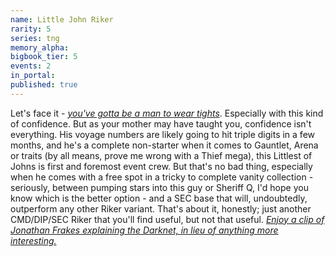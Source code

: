 ```yaml
---
name: Little John Riker
rarity: 5
series: tng
memory_alpha:
bigbook_tier: 5
events: 2
in_portal:
published: true
---
```


Let's face it - [_you've gotta be a man to wear tights_](https://www.youtube.com/watch?v=pc1am3KyYgA). Especially with this kind of confidence. But as your mother may have taught you, confidence isn't everything. His voyage numbers are likely going to hit triple digits in a few months, and he's a complete non-starter when it comes to Gauntlet, Arena or traits (by all means, prove me wrong with a Thief mega), this Littlest of Johns is first and foremost event crew. But that's no bad thing, especially when he comes with a free spot in a tricky to complete vanity collection - seriously, between pumping stars into this guy or Sheriff Q, I'd hope you know which is the better option - and a SEC base that will, undoubtedly, outperform any other Riker variant. That's about it, honestly; just another CMD/DIP/SEC Riker that you'll find useful, but not that useful. [_Enjoy a clip of Jonathan Frakes explaining the Darknet, in lieu of anything more interesting._](https://youtu.be/ToEiHXS2CmY)
